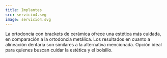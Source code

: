 ```yaml
---
title: Implantes
src: servicio4.svg
image: servicio4.svg
--- 
```

La ortodoncia con brackets de cerámica ofrece una estética más cuidada, en comparación a la ortodoncia metálica. Los resultados en cuanto a alineación dentaria son similares a la alternativa mencionada. Opción ideal para quienes buscan cuidar la estética y el bolsillo.